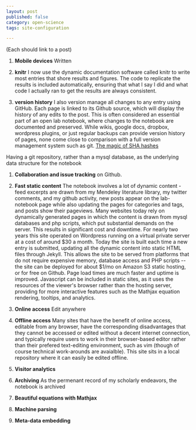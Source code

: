 ```yaml
---
layout: post
published: false
category: open-science
tags: site-configuration

---
```


(Each should link to a post)


1. **Mobile devices** Written

1. **knitr**  I now use the dynamic documentation software called knitr to write most entries that shore results and figures. The code to replicate the results is included automatically, ensuring that what I say I did and what code I actually ran to get the results are always consistent. 

1. **version history** I also version manage all changes to any entry using GitHub. Each page is linked to its Github source, which will display the history of any edits to the post.  This is often considered an essential part of an open lab notebook, where changes to the notebook are documented and preserved.  While wikis, google docs, dropbox, wordpress plugins, or just regular backups can provide version history of pages, none come close to comparison with a full version management system such as git. [The magic of SHA hashes](http://www-cs-students.stanford.edu/~blynn/gitmagic/ch08.html) 

Having a git repository, rather than a mysql database, as the underlying data structure for the notebook  

1. **Collaboration and issue tracking** on Github.  

1. **Fast static content** The notebook involves a lot of dynamic content - feed excerpts are drawn from my Mendeley literature library, my twitter comments, and my github activity, new posts appear on the lab-notebook page while also updating the pages for categories and tags, and posts show their pageviews.  Many websites today rely on dynamically generated pages in which the content is drawn from mysql databases and php scripts, which put substantial demands on the server.  This results in significant cost and downtime.  For nearly two years this site operated on Wordpress running on a virtual private server at a cost of around $30 a month.  Today the site is built each time a new entry is submitted, updating all the dynamic content into static HTML files through Jekyll.  This allows the site to be served from platforms that do not require expensive memory, database access and PHP scripts -- the site can be deployed for about $1/mo on Amazon S3 static hosting, or for free on Github. Page load times are much faster and uptime is improved.  Javascript can be included in static sites, as it uses the resources of the viewer's browser rather than the hosting server, providing for more interactive features such as the Mathjax equation rendering, tooltips, and analytics.   

1. **Online access** Edit anywhere

1. **Offline access** Many sites that have the benefit of online access, editable from any browser, have the corresponding disadvantages that they cannot be accessed or edited without a decent internet connection, and typically require users to work in their browser-based editor rather than their prefered text-editing environment, such as vim (though of course technical work-arounds are avaialble).  This site sits in a local repository where it can easily be edited offline.  

1. **Visitor analytics**

1. **Archiving** As the permenant record of my scholarly endeavors, the notebook is archived 

1. **Beautiful equations with Mathjax**

1. **Machine parsing**
1. **Meta-data embedding** 

